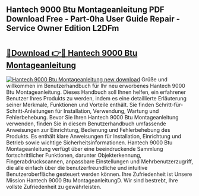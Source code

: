 ## Hantech 9000 Btu Montageanleitung PDF Download Free - Part-0ha User Guide Repair - Service Owner Edition L2DFm

# <h2><a href="http://df6vqd.blite.top/?on=Hantech+9000+Btu+Montageanleitung">🔗Download 👉🔴 Hantech 9000 Btu Montageanleitung</a></h2>

[![Hantech 9000 Btu Montageanleitung new download](https://i.imgur.com/lujVjoI.png)](http://df6vqd.blite.top/?on=Hantech+9000+Btu+Montageanleitung)
Grüße und willkommen im Benutzerhandbuch für Ihr neu erworbenes Hantech 9000 Btu Montageanleitung. Dieses Handbuch soll Ihnen helfen, ein erfahrener Benutzer Ihres Produkts zu werden, indem es eine detaillierte Erläuterung seiner Merkmale, Funktionen und Vorteile enthält. Sie finden Schritt-für-Schritt-Anleitungen für Installation, Verwendung, Wartung und Fehlerbehebung. Bevor Sie Ihren Hantech 9000 Btu Montageanleitung verwenden, finden Sie in diesem Benutzerhandbuch umfassende Anweisungen zur Einrichtung, Bedienung und Fehlerbehebung des Produkts. Es enthält klare Anweisungen für Installation, Einrichtung und Betrieb sowie wichtige Sicherheitsinformationen. Hantech 9000 Btu Montageanleitung verfügt über eine beeindruckende Sammlung fortschrittlicher Funktionen, darunter Objekterkennung, Fingerabdruckscannen, anpassbare Einstellungen und Mehrbenutzerzugriff, die alle einfach über die benutzerfreundliche und intuitive Benutzeroberfläche gesteuert werden können. Ihre Zufriedenheit ist Unsere Mission Hantech 9000 Btu MontageanleitungD. Wir sind bestrebt, Ihre vollste Zufriedenheit zu gewährleisten.

